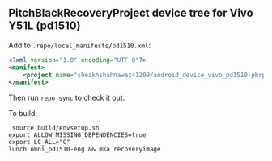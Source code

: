 ## PitchBlackRecoveryProject device tree for Vivo Y51L (pd1510)

Add to `.repo/local_manifests/pd1510.xml`:

```xml
<?xml version="1.0" encoding="UTF-8"?>
<manifest>
	<project name="sheikhshahnawaz41299/android_device_vivo_pd1510-pbrp" path="device/vivo/pd1510"  remote="github" revision="android-9.0" />
</manifest>
```

Then run `repo sync` to check it out.

To build:

```
 source build/envsetup.sh
export ALLOW_MISSING_DEPENDENCIES=true
export LC_ALL="C"
lunch omni_pd1510-eng && mka recoveryimage
```

